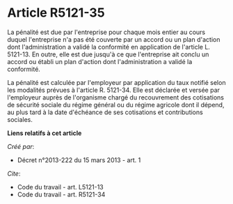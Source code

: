 # Article R5121-35

La pénalité est due par l'entreprise pour chaque mois entier au cours duquel l'entreprise n'a pas été couverte par un accord
ou un plan d'action dont l'administration a validé la conformité en application de l'article L. 5121-13. En outre, elle est
due jusqu'à ce que l'entreprise ait conclu un accord ou établi un plan d'action dont l'administration a validé la
conformité. 

La pénalité est calculée par l'employeur par application du taux notifié selon les modalités prévues à l'article R. 5121-34.
Elle est déclarée et versée par l'employeur auprès de l'organisme chargé du recouvrement des cotisations de sécurité sociale
du régime général ou du régime agricole dont il dépend, au plus tard à la date d'échéance de ses cotisations et contributions
sociales.

**Liens relatifs à cet article**

_Créé par_:

  - Décret n°2013-222 du 15 mars 2013 - art. 1

_Cite_:

  - Code du travail - art. L5121-13
  - Code du travail - art. R5121-34
